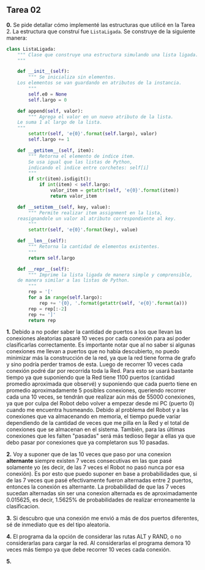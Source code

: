 ﻿## Tarea 02

**0.** Se pide detallar cómo implementé las estructuras que utilicé en la Tarea 2.
La estructura que construí fue ```ListaLigada```.
Se construye de la siguiente manera:
```python
class ListaLigada:
    """ Clase que construye una estructura simulando una lista ligada.
    """

    def __init__(self):
        """ Se inicializa sin elementos.
	Los elementos se van guardando en atributos de la instancia.
        """
        self.e0 = None
        self.largo = 0

    def append(self, valor):
        """ Agrega el valor en un nuevo atributo de la lista.
	Le suma 1 al largo de la lista.
	"""
        setattr(self, 'e{0}'.format(self.largo), valor)
        self.largo += 1

    def __getitem__(self, item):
        """ Retorna el elemento de indice item.
        Se usa igual que las listas de Python,
        indicando el indice entre corchetes: self[i]
        """
        if str(item).isdigit():
            if int(item) < self.largo:
                valor_item = getattr(self, 'e{0}'.format(item))
                return valor_item

    def __setitem__(self, key, value):
        """ Permite realizar item assignment en la lista, 
	reasignandole un valor al atributo correspondiente al key.
        """
        setattr(self, 'e{0}'.format(key), value)

    def __len__(self):
        """ Retorna la cantidad de elementos existentes.
        """
        return self.largo

    def __repr__(self):
        """ Imprime la lista ligada de manera simple y comprensible,
	de manera similar a las listas de Python.
        """
        rep = '['
        for a in range(self.largo):
            rep += '{0}, '.format(getattr(self, 'e{0}'.format(a)))
        rep = rep[:-2]
        rep += ']'
        return rep
```

**1.** Debido a no poder saber la cantidad de puertos a los que llevan las conexiones aleatorias
pasaré 10 veces por cada conexión para así poder clasificarlas correctamente. 
Es importante notar que al no saber si algunas conexiones me llevan a puertos que no había descubierto,
no puedo minimizar más la construcción de la red, ya que la red tiene forma de grafo y sino podría 
perder tramos de esta.
Luego de recorrer 10 veces cada conexión podré dar por recorrida toda la Red.
Para esto se usará bastante tiempo ya que suponiendo que la Red tiene 1100 puertos (cantidad 
promedio aproximada que observé) y suponiendo que cada puerto tiene en promedio aproximadamente
5 posibles conexiones, queriendo recorrer cada una 10 veces, se tendrán que realizar aún más de 55000 conexiones, 
ya que por culpa del Robot debo volver a empezar desde mi PC (puerto 0) cuando me encuentra husmeando.
Debido al problema del Robot y a las conexiones que va almacenando en memoria,
el tiempo puede variar dependiendo de la cantidad de veces que me pilla en la Red y el total de
conexiones que se almacenan en el sistema. También, para las últimas conexiones que les falten "pasadas" 
será más tedioso llegar a ellas ya que debo pasar por conexiones que ya completaron sus 10 pasadas.

**2.** Voy a suponer que de las 10 veces que paso por una conexion **alternante** siempre
existen 7 veces consecutivas en las que pasé solamente yo (es decir, de las 7 veces
el Robot no pasó nunca por esa conexión). Es por esto que puedo suponer en base a probabilidades que,
si de las 7 veces que pasé efectivamente fueron alternadas entre 2 puertos, entonces la conexión 
es alternante. La probabilidad de que las 7 veces sucedan alternadas sin ser una conexion
alternada es de aproximadamente 0.015625, es decir, 1.5625% de probabilidades de realizar erroneamente
la clasificacion.

**3.** Si descubro que una conexión me envió a más de dos puertos diferentes, sé de
inmediato que es del tipo aleatoria.

**4.** El programa da la opción de considerar las rutas ALT y RAND, o no considerarlas para 
cargar la red. Al considerarlas el programa demora 10 veces más tiempo ya que debe
recorrer 10 veces cada conexión.

**5.** 